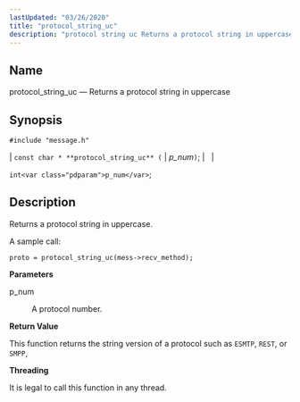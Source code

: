 ```yaml
---
lastUpdated: "03/26/2020"
title: "protocol_string_uc"
description: "protocol string uc Returns a protocol string in uppercase const char protocol string uc p num intp num Returns a protocol string in uppercase A sample call proto protocol string uc mess recv method p num A protocol number This function returns the string version of a protocol such as..."
---
```


<a name="apis.protocol_string_uc"></a> 
## Name

protocol_string_uc — Returns a protocol string in uppercase

## Synopsis

`#include "message.h"`

| `const char * **protocol_string_uc** (` | <var class="pdparam">p_num</var>`)`; |   |

`int<var class="pdparam">p_num</var>`;<a name="idp64183296"></a> 
## Description

Returns a protocol string in uppercase.

A sample call:

`proto = protocol_string_uc(mess->recv_method);`

**<a name="idp64185904"></a> Parameters**

<dl class="variablelist">

<dt>p_num</dt>

<dd>

A protocol number.

</dd>

</dl>

**<a name="idp64188640"></a> Return Value**

This function returns the string version of a protocol such as `ESMTP`, `REST`, or `SMPP`,

**<a name="idp64190944"></a> Threading**

It is legal to call this function in any thread.